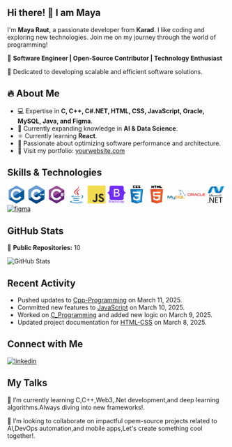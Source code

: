 ## Hi there! 👋 I am Maya


I'm **Maya Raut**, a passionate developer from **Karad**. I like coding and exploring new technologies. Join me on my journey through the world of programming!

🚀 **Software Engineer | Open-Source Contributor | Technology Enthusiast**

🔴 Dedicated to developing scalable and efficient software solutions.


## 🔥 About Me
- 💻 Expertise in **C, C++, C#.NET, HTML, CSS, JavaScript, Oracle, MySQL, Java, and Figma**.
- 🌱 Currently expanding knowledge in **AI & Data Science**.
- ⚛️ Currently learning **React**.
- 🎯 Passionate about optimizing software performance and architecture.
- 🔗 Visit my portfolio: [yourwebsite.com](https://yourwebsite.com)
  

## Skills & Technologies

<p><a target="_blank" href="https://raw.githubusercontent.com/devicons/devicon/master/icons/c/c-original.svg" style="display: inline-block;"><img src="https://raw.githubusercontent.com/devicons/devicon/master/icons/c/c-original.svg" alt="c" width="42" height="42" /></a>
<a target="_blank" href="https://raw.githubusercontent.com/devicons/devicon/master/icons/cplusplus/cplusplus-original.svg" style="display: inline-block;"><img src="https://raw.githubusercontent.com/devicons/devicon/master/icons/cplusplus/cplusplus-original.svg" alt="cplusplus" width="42" height="42" /></a>  
<a target="_blank" href="https://raw.githubusercontent.com/devicons/devicon/master/icons/csharp/csharp-original.svg" style="display: inline-block;"><img src="https://raw.githubusercontent.com/devicons/devicon/master/icons/csharp/csharp-original.svg" alt="csharp" width="42" height="42" /></a>
<a target="_blank" href="https://raw.githubusercontent.com/devicons/devicon/master/icons/java/java-original.svg" style="display: inline-block;"><img src="https://raw.githubusercontent.com/devicons/devicon/master/icons/java/java-original.svg" alt="java" width="42" height="42" /></a>
<a target="_blank" href="https://raw.githubusercontent.com/devicons/devicon/master/icons/javascript/javascript-original.svg" style="display: inline-block;"><img src="https://raw.githubusercontent.com/devicons/devicon/master/icons/javascript/javascript-original.svg" alt="javascript" width="42" height="42" /></a>
<a target="_blank" href="https://raw.githubusercontent.com/devicons/devicon/master/icons/bootstrap/bootstrap-plain-wordmark.svg" style="display: inline-block;"><img src="https://raw.githubusercontent.com/devicons/devicon/master/icons/bootstrap/bootstrap-plain-wordmark.svg" alt="bootstrap" width="42" height="42" /></a>
<a target="_blank" href="https://raw.githubusercontent.com/devicons/devicon/master/icons/css3/css3-original-wordmark.svg" style="display: inline-block;"><img src="https://raw.githubusercontent.com/devicons/devicon/master/icons/css3/css3-original-wordmark.svg" alt="css3" width="42" height="42" /></a>
<a target="_blank" href="https://raw.githubusercontent.com/devicons/devicon/master/icons/html5/html5-original-wordmark.svg" style="display: inline-block;"><img src="https://raw.githubusercontent.com/devicons/devicon/master/icons/html5/html5-original-wordmark.svg" alt="html5" width="42" height="42" /></a>
<a target="_blank" href="https://raw.githubusercontent.com/devicons/devicon/master/icons/mysql/mysql-original-wordmark.svg" style="display: inline-block;"><img src="https://raw.githubusercontent.com/devicons/devicon/master/icons/mysql/mysql-original-wordmark.svg" alt="mysql" width="42" height="42" /></a>
<a target="_blank" href="https://raw.githubusercontent.com/devicons/devicon/master/icons/oracle/oracle-original.svg" style="display: inline-block;"><img src="https://raw.githubusercontent.com/devicons/devicon/master/icons/oracle/oracle-original.svg" alt="oracle" width="42" height="42" /></a>
<a target="_blank" href="https://raw.githubusercontent.com/devicons/devicon/master/icons/dot-net/dot-net-original-wordmark.svg" style="display: inline-block;"><img src="https://raw.githubusercontent.com/devicons/devicon/master/icons/dot-net/dot-net-original-wordmark.svg" alt="dotnet" width="42" height="42" /></a>
<a target="_blank" href="https://www.vectorlogo.zone/logos/figma/figma-icon.svg" style="display: inline-block;"><img src="https://www.vectorlogo.zone/logos/figma/figma-icon.svg" alt="figma" width="42" height="42" /></a></p>


## GitHub Stats

🔹 **Public Repositories:** 10  

![GitHub Stats](https://github-readme-stats.vercel.app/api?username=RautMaya&show_icons=true&theme=radical)

## Recent Activity

- Pushed updates to [Cpp-Programming](https://github.com/RautMaya/Cpp-Programming) on March 11, 2025.
- Committed new features to [JavaScript](https://github.com/RautMaya/JavaScript) on March 10, 2025.
- Worked on [C_Programming](https://github.com/RautMaya/C_Programming) and added new logic on March 9, 2025.
- Updated project documentation for [HTML-CSS](https://github.com/RautMaya/HTML-CSS) on March 8, 2025.

## Connect with Me

<p><a target="_blank" href="https://www.linkedin.com/in/Raut Maya" style="display: inline-block;"><img src="https://img.shields.io/badge/linkedin-logo?style=for-the-badge&logo=linkedin&logoColor=white&color=%230a77b6" alt="linkedin" /></a></p>


## My Talks

🌱 I’m currently learning C,C++,Web3,.Net development,and deep learning algorithms.Always diving into new frameworks!.

💞️ I’m looking to collaborate on impactful opem-source projects related to Al,DevOps automation,and mobile apps,Let's create something cool together!.


